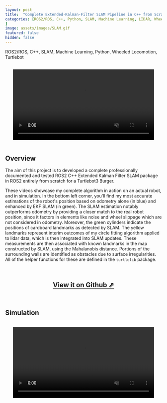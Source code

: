 ```yaml
---
layout: post
title:  "Complete Extended-Kalman-Filter SLAM Pipeline in C++ from Scratch"
categories: [ROS2/ROS, C++, Python, SLAM, Machine Learning, LIDAR, Wheeled Locomotion, Motion Planning, Controls, Data Structures, Turtlebot
]
image: assets/images/SLAM.gif
featured: false
hidden: false
---
```


ROS2/ROS, C++, SLAM, Machine Learning, Python, Wheeled Locomotion, Turtlebot

<br>

<div align="center">
<video width="90%" controls loop autoplay muted>
    <source src="https://github.com/ME495-Navigation/slam-project-GogiPuttar/assets/59332714/2776878f-69f1-487e-9ec8-3d6d252ae449
" type="video/mp4">
</video>
</div>

<br>

## Overview
The aim of this project is to developed a complete professionally documented and tested ROS2 C++ Extended Kalman Filter SLAM package  in ROS2 entirely from scratch for a Turtlebot3 Burger. 

These videos showcase my complete algorithm in action on an actual robot, and in simulation. In the bottom left corner, you'll find my most accurate estimations of the robot's position based on odometry alone (in blue) and enhanced by EKF SLAM (in green). 
The SLAM estimation notably outperforms odometry by providing a closer match to the real robot position, since it factors in elements like noise and wheel slippage which are not considered in odometry.
Moreover, the green cylinders indicate the positions of cardboard landmarks as detected by SLAM. 
The yellow landmarks represent interim outcomes of my circle fitting algorithm applied to lidar data, which is then integrated into SLAM updates. 
These measurements are then associated with known landmarks in the map constructed by SLAM, using the Mahalanobis distance.
Portions of the surrounding walls are identified as obstacles due to surface irregularities. 
All of the helper functions for these are defined in the `turtlelib` package.

<br>

<div align="center"><h2> <a href="https://github.com/ME495-Navigation/slam-project-GogiPuttar" target="_blank">View it on Github ⇗</a></h2></div>

<br>

## Simulation

<br>

<div align="center">
<video width="90%" controls loop autoplay muted>
    <source src="https://github.com/ME495-Navigation/slam-project-GogiPuttar/assets/59332714/b38505b0-d3cf-4aae-aefa-e1a778615cb1
" type="video/mp4">
</video>
</div>

<br>




